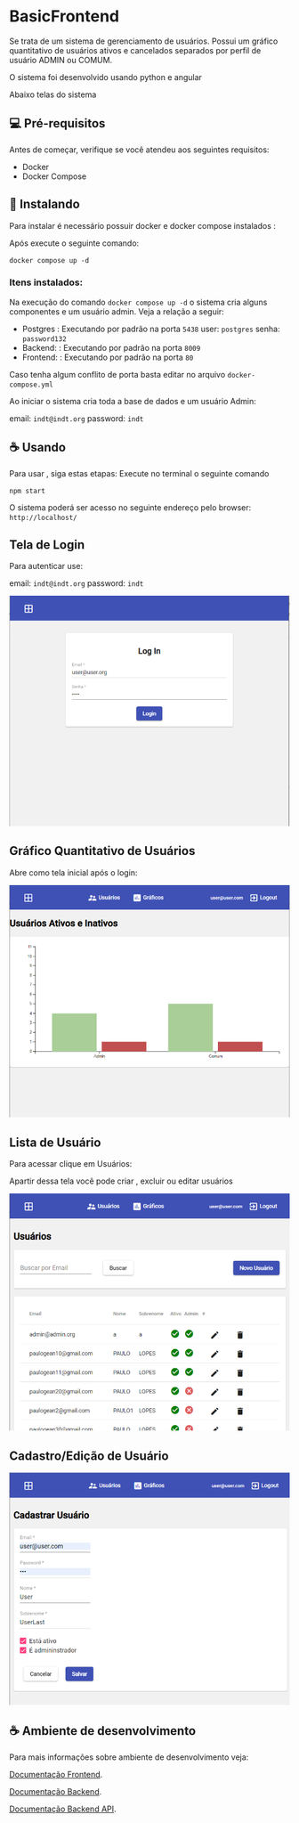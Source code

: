 # BasicFrontend

Se trata de um sistema de gerenciamento de usuários. Possui um gráfico quantitativo de usuários ativos e cancelados separados por perfil de usuário ADMIN ou COMUM.

O sistema foi desenvolvido usando python e angular

Abaixo telas do sistema




## 💻 Pré-requisitos

Antes de começar, verifique se você atendeu aos seguintes requisitos:

- Docker
- Docker Compose


## 🚀 Instalando

Para instalar é necessário possuir docker e docker compose instalados :

Após execute o seguinte comando:

```
docker compose up -d
```

### Itens instalados:

Na execução do comando `docker compose up -d` o sistema cria alguns componentes e um usuário admin. Veja a relação a seguir:

- Postgres : Executando por padrão na porta `5438` 
    user: `postgres` senha: `password132`
- Backend:  : Executando por padrão na porta `8009`
- Frontend:  : Executando por padrão na porta `80`

Caso tenha algum conflito de porta basta editar no arquivo `docker-compose.yml`


Ao iniciar o sistema cria toda a base de dados e um usuário Admin:

email: `indt@indt.org` 
password: `indt` 



## ☕ Usando 

Para usar , siga estas etapas:
Execute no terminal o seguinte comando

```
npm start
```

O sistema poderá ser acesso no seguinte endereço pelo browser: `http://localhost/`




## Tela de Login
Para autenticar use:

email: `indt@indt.org` 
password: `indt` 


<img src="basic_frontend/login.PNG" alt="Login">

## Gráfico Quantitativo de Usuários

Abre como tela inicial após o login:

<img src="basic_frontend/user-chart.PNG" alt="Login">

## Lista de Usuário

Para acessar clique em Usuários:

Apartir dessa tela você pode criar , excluir ou editar usuários

<img src="basic_frontend/user-list.PNG" alt="Login">

## Cadastro/Edição de Usuário
<img src="basic_frontend/user-edit.PNG" alt="Login">




## ☕ Ambiente de desenvolvimento


Para mais informações sobre ambiente de desenvolvimento veja:


[Documentação Frontend](basic_frontend/README.md).

[Documentação Backend](basic_backend/README-API.md).

[Documentação Backend API](basic_backend/README-API.md).
